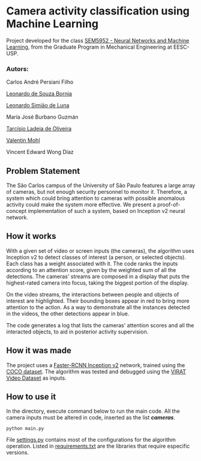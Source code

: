 # Camera activity classification using Machine Learning

Project developed for the class [SEM5952 - Neural Networks and Machine Learning](https://uspdigital.usp.br/janus/componente/disciplinasOferecidasInicial.jsf?action=3&sgldis=SEM5952&idioma=en), from the Graduate Program in Mechanical Engineering at EESC-USP.

### Autors:
Carlos André Persiani Filho

[Leonardo de Souza Bornia](https://github.com/LeoBelmont)

[Leonardo Simião de Luna](https://github.com/leonardosimiao)

María José Burbano Guzmán

[Tarcísio Ladeia de Oliveira](https://github.com/TarcisioLOliveira)

[Valentin Mohl](https://github.com/Kartolon)

Vincent Edward Wong Díaz

## Problem Statement

The São Carlos campus of the University of São Paulo features a large array of cameras, but not enough security personnel to monitor it. 
Therefore, a system which could bring attention to cameras with possible anomalous activity could make the system more effective. 
We present a proof-of-concept implementation of such a system, based on Inception v2 neural network.

## How it works
With a given set of video or screen inputs (the cameras), the algorithm uses Inception v2 to detect classes of interest (a person, or selected objects). Each class has a weight associated with it. The code ranks the inputs according to an attention score, given by the weighted sum of all the detections. The cameras' streams are composed in a display that puts the highest-rated camera into focus, taking the biggest portion of the display.

On the video streams, the interactions between people and objects of interest are highlighted. Their bounding boxes appear in red to bring more attention to the action. As a way to demonstrate all the instances detected in the videos, the other detections appear in blue.

The code generates a log that lists the cameras' attention scores and all the interacted objects, to aid in posterior activity supervision.

## How it was made

The project uses a [Faster-RCNN Inception v2](https://github.com/tensorflow/models/blob/ac8d0651935ecf8a5e7c73ff4aaa97ca1b3623b5/research/object_detection/g3doc/tf1_detection_zoo.md) network, trained using the [COCO dataset](https://cocodataset.org/#home). The algorithm was tested and debugged using the [VIRAT Video Dataset](https://viratdata.org/) as inputs.

## How to use it

In the directory, execute command below to run the main code. All the camera inputs must be altered in code, inserted as the list ***cameras***.

    python main.py
    
File [settings.py](https://github.com/leonardosimiao/Neural-Network-Class/blob/master/settings.py) contains most of the configurations for the algorithm operation. Listed in [requirements.txt](https://github.com/leonardosimiao/Neural-Network-Class/blob/master/requirements.txt) are the libraries that require especific versions.
